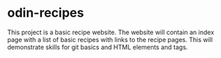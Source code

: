 # odin-recipes
This project is a basic recipe website. The website will contain an index page with a list of basic recipes with links to the recipe pages. This will demonstrate skills for git basics and HTML elements and tags.